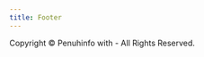 ```yaml
---
title: Footer
---
```


Copyright © <script>document.write(new Date().getFullYear())</script> Penuhinfo with <i class="fa fa-heart-o pulse" style="font-size: 15px; color: rgba(255, 0, 255, 0.89)"></i>- All Rights Reserved.
